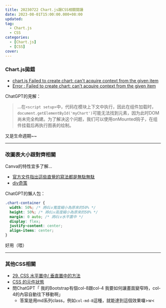 ```yaml
---
title: 20230722 Chart.js跟CSS相關閱讀
date: 2023-08-01T15:00:00.000+08:00
updated: 
tag: 
  - Chart.js
  - CSS
categories: 
  - [Chart.js]
  - [CSS]
cover: 
---
```

### Chart.js拋錯
- [chart.js Failed to create chart: can't acquire context from the given item](https://stackoverflow.com/questions/41280857/chart-js-failed-to-create-chart-cant-acquire-context-from-the-given-item)
- [Error : Failed to create chart: can't acquire context from the given item](https://github.com/chartjs/Chart.js/issues/6402)

ChatGPT的見解：
>...在`<script setup>`中，代码在模块上下文中执行，因此在组件加载时，`document.getElementById('myChart')`可能无法找到元素，因为此时DOM尚未完全构建。为了解决这个问题，我们可以使用onMounted钩子，在组件挂载后再执行图表的绘制。

又是生命週期~~
***
### 改圖表大小跟對齊相關
Canva的特性宜多了解...
- [官方文件指出這些直覺的寫法都是無駄無駄](https://www.chartjs.org/docs/latest/configuration/responsive.html)
- [div奇策](https://segmentfault.com/q/1010000007506129)

ChatGPT的懶人包：
```css
.chart-container {
  width: 50%; /* 將div寬度縮小為原來的50% */
  height: 50%; /* 將div高度縮小為原來的50% */
  margin: 0 auto; /* 將div水平置中 */
  display: flex;
  justify-content: center;
  align-items: center;
}
```
好用（喂）

***
### 其他CSS相關
- [29. CSS 水平置中/ 垂直置中的方法](https://ithelp.ithome.com.tw/articles/10277454)
- [CSS 的元件狀態](https://ithelp.ithome.com.tw/articles/10185211)
- 問ChatGPT「
我的Bootstrap有個col-8跟col-4
我要如何讓畫面變窄時，col-4的內容自動往下移動啊」
  - 答案是用md系列class，例如`col-md-8`這種，就能達到這個效果囉>w<